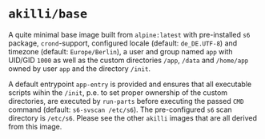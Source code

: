 # `akilli/base`

A quite minimal base image built from `alpine:latest` with pre-installed `s6` package, `crond`-support, configured locale (default: `de_DE.UTF-8`) and timezone (default: `Europe/Berlin`), a user and group named `app` with UID/GID `1000` as well as the custom directories `/app`, `/data` and `/home/app` owned by user `app` and the directory `/init`.

A default entrypoint `app-entry` is provided and ensures that all executable scripts wihin the `/init`, p.e. to set proper ownership of the custom directories, are executed by `run-parts` before executing the passed `CMD` command (default: `s6-svscan /etc/s6`). The pre-configured `s6` scan directory is `/etc/s6`. Please see the other `akilli` images that are all derived from this image.
